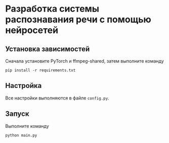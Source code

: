 # Разработка системы распознавания речи с помощью нейросетей
## Установка зависимостей
Сначала установите PyTorch и ffmpeg-shared, затем выполните команду
```
pip install -r requirements.txt
```
## Настройка
Все настройки выполняются в файле `config.py`.
## Запуск
Выполните команду
```
python main.py
```
